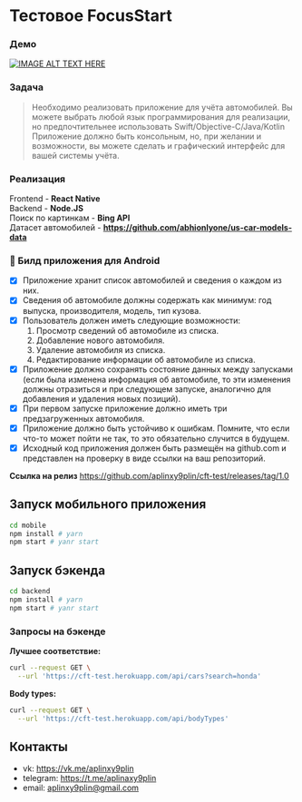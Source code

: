 # Тестовое FocusStart

### Демо
[![IMAGE ALT TEXT HERE](https://img.youtube.com/vi/05V7I5pnA-Q/0.jpg)](https://youtu.be/05V7I5pnA-Q)
### Задача
> Необходимо реализовать приложение для учёта автомобилей.
Вы можете выбрать любой язык программирования для реализации, но предпочтительнее
использовать Swift/Objective-C/Java/Kotlin
Приложение должно быть консольным, но, при желании и возможности, вы можете сделать и
графический интерфейс для вашей системы учёта.

### Реализация
Frontend - **React Native** <br />
Backend - **Node.JS** <br />
Поиск по картинкам - **Bing API** <br />
Датасет автомобилей - **https://github.com/abhionlyone/us-car-models-data** <br />

### 🎉 Билд приложения для Android

- [x] Приложение хранит список автомобилей и сведения о каждом из них.
- [x] Сведения об автомобиле должны содержать как минимум: год выпуска, производителя, модель,
тип кузова.
- [x] Пользователь должен иметь следующие возможности:
  1. Просмотр сведений об автомобиле из списка.
  2. Добавление нового автомобиля.
  3. Удаление автомобиля из списка.
  4. Редактирование информации об автомобиле из списка.
- [x] Приложение должно сохранять состояние данных между запусками (если была изменена
информация об автомобиле, то эти изменения должны отразиться и при следующем запуске,
аналогично для добавления и удаления новых позиций).
- [x] При первом запуске приложение должно иметь три предзагруженных автомобиля.
- [x] Приложение должно быть устойчиво к ошибкам. Помните, что если что-то может пойти не так, то
это обязательно случится в будущем.
- [x] Исходный код приложения должен быть размещён на github.com и представлен на проверку в виде
ссылки на ваш репозиторий.

**Ссылка на релиз**
https://github.com/aplinxy9plin/cft-test/releases/tag/1.0

## Запуск мобильного приложения
```sh
cd mobile
npm install # yarn
npm start # yanr start
```

## Запуск бэкенда
```sh
cd backend
npm install # yarn
npm start # yanr start
```

### Запросы на бэкенде

**Лучшее соответствие:**
```sh
curl --request GET \
  --url 'https://cft-test.herokuapp.com/api/cars?search=honda'
```

**Body types:**
```sh
curl --request GET \
  --url 'https://cft-test.herokuapp.com/api/bodyTypes'
```

## Контакты
- vk: https://vk.me/aplinxy9plin
- telegram: https://t.me/aplinaxy9plin
- email: aplinxy9plin@gmail.com




